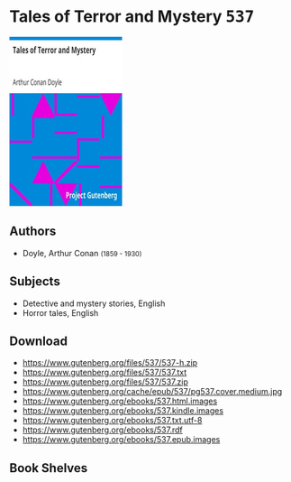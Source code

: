 # Tales of Terror and Mystery <kbd>537</kbd>

![](./cover.medium.jpg "")

## Authors


 - Doyle, Arthur Conan <small>(1859 - 1930)</small>

## Subjects


 - Detective and mystery stories, English
 - Horror tales, English

## Download


 - https://www.gutenberg.org/files/537/537-h.zip
 - https://www.gutenberg.org/files/537/537.txt
 - https://www.gutenberg.org/files/537/537.zip
 - https://www.gutenberg.org/cache/epub/537/pg537.cover.medium.jpg
 - https://www.gutenberg.org/ebooks/537.html.images
 - https://www.gutenberg.org/ebooks/537.kindle.images
 - https://www.gutenberg.org/ebooks/537.txt.utf-8
 - https://www.gutenberg.org/ebooks/537.rdf
 - https://www.gutenberg.org/ebooks/537.epub.images

## Book Shelves



